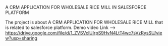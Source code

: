 A CRM APPLICATION FOR WHOLESALE RICE MILL IN SALESFORCE PLATFORM

The project is about A CRM APPLICATION FOR WHOLESALE RICE MILL that is related to salesforce platform.
Demo video Link -->  https://drive.google.com/file/d/1_ZVSVclUIrpS9HvN4LtT4wc7sVzRysSU/view?usp=sharing
